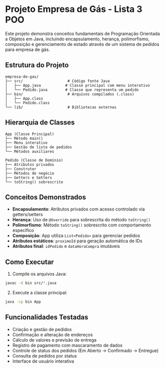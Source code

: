 # Projeto Empresa de Gás - Lista 3 POO

Este projeto demonstra conceitos fundamentais de Programação Orientada a Objetos em Java, incluindo encapsulamento, herança, polimorfismo, composição e gerenciamento de estado através de um sistema de pedidos para empresa de gás.

## Estrutura do Projeto

```
empresa-de-gas/
├── src/                    # Código fonte Java
│   ├── App.java           # Classe principal com menu interativo
│   └── Pedido.java        # Classe que representa um pedido
├── bin/                    # Arquivos compilados (.class)
│   ├── App.class
│   └── Pedido.class
└── lib/                    # Bibliotecas externas
```

## Hierarquia de Classes

```
App (Classe Principal)
├── Método main()
├── Menu interativo
├── Gestão de lista de pedidos
└── Métodos auxiliares

Pedido (Classe de Domínio)
├── Atributos privados
├── Construtor
├── Métodos de negócio
├── Getters e Setters
└── toString() sobrescrito
```

## Conceitos Demonstrados

- **Encapsulamento**: Atributos privados com acesso controlado via getters/setters
- **Herança**: Uso de `@Override` para sobrescrita do método `toString()`
- **Polimorfismo**: Método `toString()` sobrescrito com comportamento específico
- **Composição**: App utiliza `List<Pedido>` para gerenciar pedidos
- **Atributos estáticos**: `proximoId` para geração automática de IDs
- **Atributos final**: `idPedido` e `dataHoraCompra` imutáveis

## Como Executar

1. Compile os arquivos Java:
```bash
javac -d bin src/*.java
```

2. Execute a classe principal:
```bash
java -cp bin App
```

## Funcionalidades Testadas

- Criação e gestão de pedidos
- Confirmação e alteração de endereços
- Cálculo de valores e previsão de entrega
- Registro de pagamento com mascaramento de dados
- Controle de status dos pedidos (Em Aberto → Confirmado → Entregue)
- Consulta de pedidos por status
- Interface de usuário interativa
